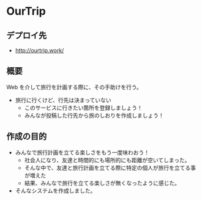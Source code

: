 # OurTrip

## デプロイ先

- http://ourtrip.work/

## 概要

Web を介して旅行を計画する際に、その手助けを行う。

- 旅行に行くけど、行先は決まっていない
  - このサービスに行きたい箇所を登録しましょう！
  - みんなが投稿した行先から旅のしおりを作成しましょう！

## 作成の目的

- みんなで旅行計画を立てる楽しさをもう一度味わおう！
  - 社会人になり、友達と時間的にも場所的にも距離が空いてしまった。
  - そんな中で、友達と旅行計画を立てる際に特定の個人が旅行を立てる事が増えた
  - 結果、みんなで旅行を立てる楽しさが無くなったように感じた。
- そんなシステムを作成しました。
